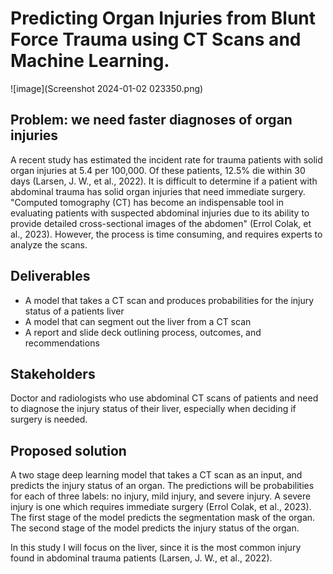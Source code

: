 <!-- #region -->
# Predicting Organ Injuries from Blunt Force Trauma using CT Scans and Machine Learning. 

![image](Screenshot 2024-01-02 023350.png)

## Problem: we need faster diagnoses of organ injuries
A recent study has estimated the incident rate for trauma patients with solid organ injuries at 5.4 per 100,000. Of these patients, 12.5% die within 30 days (Larsen, J. W., et al., 2022). It is difficult to determine if a patient with abdominal trauma has solid organ injuries that need immediate surgery. "Computed tomography (CT) has become an indispensable tool in evaluating patients with suspected abdominal injuries due to its ability to provide detailed cross-sectional images of the abdomen" (Errol Colak, et al., 2023). However, the process is time consuming, and requires experts to analyze the scans. 


## Deliverables
 * A model that takes a CT scan and produces probabilities for the injury status of a patients liver
 * A model that can segment out the liver from a CT scan
 * A report and slide deck outlining process, outcomes, and recommendations
 
## Stakeholders
Doctor and radiologists who use abdominal CT scans of patients and need to diagnose the injury status of their liver, especially when deciding if surgery is needed.


## Proposed solution
A two stage deep learning model that takes a CT scan as an input, and predicts the injury status of an organ. The predictions will be probabilities for each of three labels: no injury, mild injury, and severe injury. A severe injury is one which requires immediate surgery (Errol Colak, et al., 2023). The first stage of the model predicts the segmentation mask of the organ. The second stage of the model predicts the injury status of the organ. 

In this study I will focus on the liver, since it is the most common injury found in abdominal trauma patients (Larsen, J. W., et al., 2022). 
<!-- #endregion -->

